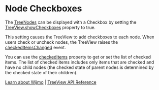 Node Checkboxes
===============

The [TreeNodes](https://www.grapecity.com/wijmo/api/classes/wijmo_nav.treenode.html) can be displayed with a Checkbox by setting the  [TreeView.showCheckboxes](https://www.grapecity.com/wijmo/api/classes/wijmo_nav.treeview.html#showcheckboxes) property to true.

This setting causes the TreeView to add checkboxes to each node.
When users check or uncheck nodes, the TreeView raises the [checkedItemsChanged](https://www.grapecity.com/wijmo/api/classes/wijmo_nav.treeview.html#checkeditemschanged) event.

You can use the [checkedItems](https://www.grapecity.com/wijmo/api/classes/wijmo_nav.treeview.html#checkeditems) property to get or set the list of checked items. The list of checked items includes only items that are checked and have no child nodes (the checked state of parent nodes is determined by the checked state of their children).

[Learn about Wijmo](https://www.grapecity.com/wijmo) | [TreeView API Reference](https://www.grapecity.com/wijmo/api/classes/wijmo_nav.treeview.html)